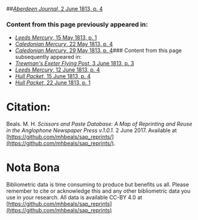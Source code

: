 ##[*Aberdeen Journal*, 2 June 1813, p. 4](https://mhbeals.github.io/sap_html/Aberdeen-Journal/Aberdeen-Journal-2-June-1813-p-4)

### Content from this page previously appeared in:
+ [*Leeds Mercury*, 15 May 1813, p. 1](https://mhbeals.github.io/sap_html/Leeds-Mercury/Leeds-Mercury-15-May-1813-p-1)
+ [*Caledonian Mercury*, 22 May 1813, p. 4](https://mhbeals.github.io/sap_html/Caledonian-Mercury/Caledonian-Mercury-22-May-1813-p-4)
+ [*Caledonian Mercury*, 29 May 1813, p. 4](https://mhbeals.github.io/sap_html/Caledonian-Mercury/Caledonian-Mercury-29-May-1813-p-4)### Content from this page subsequently appeared in:
+ [*Trewman's Exeter Flying Post*, 3 June 1813, p. 3](https://mhbeals.github.io/sap_html/Trewman's-Exeter-Flying-Post/Trewman's-Exeter-Flying-Post-3-June-1813-p-3)
+ [*Leeds Mercury*, 12 June 1813, p. 4](https://mhbeals.github.io/sap_html/Leeds-Mercury/Leeds-Mercury-12-June-1813-p-4)
+ [*Hull Packet*, 15 June 1813, p. 4](https://mhbeals.github.io/sap_html/Hull-Packet/Hull-Packet-15-June-1813-p-4)
+ [*Hull Packet*, 22 June 1813, p. 1](https://mhbeals.github.io/sap_html/Hull-Packet/Hull-Packet-22-June-1813-p-1)
                    
# Citation: 

Beals. M. H. *Scissors and Paste Database: A Map of Reprinting and Reuse in the Anglophone Newspaper Press v.1.0.1.* 2 June 2017. Available at [https://github.com/mhbeals/sap_reprints/](https://github.com/mhbeals/sap_reprints/). 
                    
# Nota Bona

Bibliometric data is time consuming to produce but benefits us all. Please remember to cite or acknowledge this and any other bibliometric data you use in your research. All data is available CC-BY 4.0 at [https://github.com/mhbeals/sap_reprints](https://github.com/mhbeals/sap_reprints)